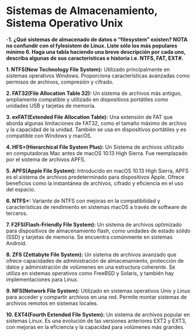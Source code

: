 # Sistemas de Almacenamiento, Sistema Operativo Unix

-**1. ¿Qué sistemas de almacenado de datos o “filesystem” existen? NOTA no confundir con el fylesistem de Linux. Liste sólo los más populares mínimo 6. Haga una tabla haciendo una breve descripción por cada uno, describa algunas de sus características e historia i.e. NTFS, FAT, EXT#.**

**1. NTFS(New Technology File System):** Utilizado principalmente en sistemas operativos Windows. Proporciona características avanzadas como permisos de archivos, compresión y cifrado.

**2. FAT32(File Allocation Table 32):** Un sistema de archivos más antiguo, ampliamente compatible y utilizado en dispositivos portátiles como unidades USB y tarjetas de memoria. 

**3. exFAT(Extended File Allocation Table):** Una extensión de FAT que aborda algunas limitaciones de FAT32, como el tamaño máximo de archivo y la capacidad de la unidad. También se usa en dispositivos portátiles y es compatible con Windows y macOS.

**4. HFS+(Hierarchical File System Plus):** Un Sistema de archivos utilizado en computadoras Mac antes de macOS 10.13 High Sierra. Fue reemplazado por el sistema de archivos APFS. 

**5. APFS(Apple File System):** Introducido en macOS 10.13 High Sierra, APFS es el sistema de archivos predeterminado para dispositivos Apple. Ofrece beneficios como la instantánea de archivos, cifrado y eficiencia en el uso del espacio. 

**6. NTFS+:** Variante de NTFS con mejoras en la compatibilidad y características de rendimiento en sistemas macOS a través de software de terceros. 

**7. F2FS(Flash-Friendly File System):** Un sistema de archivos optimizado para dispositivos de almacenamiento flash, como unidades de estado sólido (SSD) y tarjetas de memoria. Se encuentra comúnmente en sistemas Android.

**8. ZFS (Zettabyte File System):** Un sistema de archivos avanzado que ofrece capacidades de administración de almacenamiento, protección de datos y administración de volúmenes en una estructura coherente. Se utiliza en sistemas operativos como FreeBSD y Solaris, y también hay implementaciones para Linux. 

**9. NFS(Network File System):** Utilizado en sistemas operativos Unix y Linux para acceder y compartir archivos en una red. Permite montar sistemas de archivos remotos en sistemas locales. 

**10. EXT4(Fourth Extended File System):** Un sistema de archivos popular en sistemas Linux. Es una evolución de las versiones anteriores EXT2 y EXT3, con mejoras en la eficiencia y la capacidad para volúmenes más grandes. 


